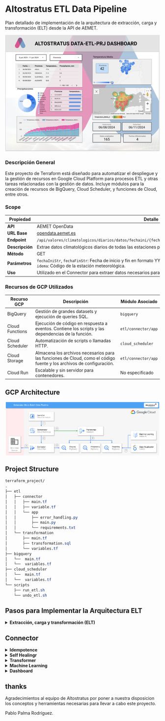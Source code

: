 # Altostratus ETL Data Pipeline

Plan detallado de implementación de la arquitectura de extracción, carga y transformación (ELT) desde la API de AEMET.

![Dashboard Visualization](documentation/images/altostratus-data-prj-dashboard.png)

### Descripción General
Este proyecto de Terraform está diseñado para automatizar el despliegue y la gestión de recursos en Google Cloud Platform para procesos ETL y otras tareas relacionadas con la gestión de datos. Incluye módulos para la creación de recursos de BigQuery, Cloud Scheduler, y funciones de Cloud, entre otros.

### Scope

| **Propiedad**   | **Detalle**                                                                                    |
|-----------------|------------------------------------------------------------------------------------------------|
| **API**         | AEMET OpenData                                                                                 |
| **URL Base**    | [opendata.aemet.es](https://opendata.aemet.es/dist/index.html#/informacion-satelite)           |
| **Endpoint**    | `/api/valores/climatologicos/diarios/datos/fechaini/{fechaIniStr}/fechafin/{fechaFinStr}/estacion/{idema}` |
| **Descripción** | Extrae datos climatológicos diarios de todas las estaciones para un rango de fechas específico.|
| **Método**      | GET                                                                                            |
| **Parámetros**  | `fechaIniStr`, `fechaFinStr`: Fecha de inicio y fin en formato YYYY-MM-DD.<br>`idema`: Código de la estación meteorológica. |
| **Uso**         | Utilizado en el Connector para extraer datos necesarios para procesamiento en Staging.         |

### Recursos de GCP Utilizados

| Recurso GCP       | Descripción                                                | Módulo Asociado    |
|-------------------|------------------------------------------------------------|--------------------|
| BigQuery          | Gestión de grandes datasets y ejecución de queries SQL.    | `bigquery`         |
| Cloud Functions   | Ejecución de código en respuesta a eventos. Contiene los scripts y las dependencias de la función. | `etl/connector/app`|
| Cloud Scheduler   | Automatización de scripts o llamadas HTTP.                 | `cloud_scheduler`  |
| Cloud Storage     | Almacena los archivos necesarios para las funciones de Cloud, como el código fuente y los archivos de configuración. | `etl/connector/app`|
| Cloud Run         | Escalable y sin servidor para contenedores.                | No especificado    |


## GCP Architecture

![subject](documentation/images/gcp_structure.png)

## Project Structure

```css
terraform_project/
.
├── etl
│   ├── connector
│   │   ├── main.tf
│   │   ├── variable.tf
│   │   └── app
│   │       ├── error_handling.py
│   │       ├── main.py
│   │       └── requirements.txt
│   └── transformation
│       ├── main.tf
│       ├── transformation.sql
│       └── variables.tf
├── bigquery
│   └──  main.tf
│   └──  variables.tf
├── cloud_scheduler
│   └──  main.tf
│   └──  variables.tf
└── scripts
    ├── run_etl.sh
    └── undo_etl.sh
```


## Pasos para Implementar la Arquitectura ELT


<details>
<summary><strong>Extracción, carga y transformación (ELT)</strong></summary>

### Flujo de Proceso ETL

1. **Extracción (E) - Connector:**
   - La función del connector se conecta a la API de AEMET.
   - Extrae los datos meteorológicos.
   - Almacena estos datos en la tabla de `staging` en BigQuery.

2. **Transformación (T) - Transformation:**
   - **Vista para Eliminación de Duplicados:**
     - Crea la vista `processing.aemet_data_clean_view` para eliminar duplicados.
   - **Vista para Validación y Limpieza:**
     - Crea la vista `processing.aemet_data_clean_validated_view` para validar y limpiar los datos.
   - **Tabla para Agregación y Cálculo:**
     - Crea la tabla `reporting.aemet_data_aggregated` a partir de las vistas procesadas.
     - Realiza cálculos como promedio de temperatura, suma de precipitación, etc.

3. **Carga (L) - Reporting:**
   - La tabla `reporting.aemet_data_aggregated` contiene los datos finales y agregados.
   - Estos datos están listos para ser consumidos por herramientas de visualización como Looker Studio.

</details>

## Connector

<details>
<summary><strong>Idempotence</strong></summary>
    
### Idempotencia
La idempotencia es un principio de diseño que asegura que múltiples invocaciones de una operación bajo las mismas condiciones producen el mismo resultado sin efectos adicionales. En el contexto de un conector ETL, asegura que al ejecutarse repetidas veces, el proceso no generará datos duplicados, incluso si se invoca varias veces el mismo día.

El conector está diseñado para ser idempotente. Esto se logra mediante una serie de controles y verificaciones que aseguran que solo se carguen datos nuevos o faltantes en la base de datos, sin duplicar entradas existentes. A continuación, se detallan los pasos y mecanismos utilizados:

1. **Verificación de Datos Existentes:**
   - Antes de insertar datos en BigQuery, el conector verifica si ya existen en la tabla destino. Esto se hace mediante una consulta SQL que busca registros por fecha y estación.
   ```python
   def check_data_exists(client, table_id, date, station):
       query = f"""
       SELECT COUNT(*) as count
       FROM `{table_id}`
       WHERE Fecha = '{date}' AND Estacion = '{station}'
       """
       query_job = client.query(query)
       results = query_job.result()
       for row in results:
           if row.count > 0:
               return True
       return False
   ```

2. **Procesamiento Condicional de Datos:**
   - Solo los datos que no existen actualmente en la base de datos son procesados y cargados. Esto evita duplicados y asegura que cada ejecución del conector, incluso repetida en el mismo día, no altere los resultados de las cargas anteriores.
   ```python
   for row in data:
       if not check_data_exists(client, table_id, row['Fecha'], row['Estacion']):
           unique_data.append(row)

   if unique_data:
       errors = client.insert_rows_json(table_id, unique_data)
       if errors:
           raise Exception(f"Failed to insert rows: {errors}")
   ```

3. **Manejo de Excepciones y Errores de Conectividad:**
   - Cualquier fallo en la obtención de datos o en la respuesta de la API resulta en la captura de estos incidentes sin reintentar automáticamente la carga, lo que podría llevar a intentos duplicados de inserción.
   ```python
   except requests.exceptions.RequestException as e:
       print(f"Exception occurred for station {station_id}, logging failed request: {e}")
       failed_stations.append(station_id)
   ```

#### Beneficios de la Idempotencia
Implementar la idempotencia en el conector ofrece múltiples beneficios, incluyendo:
- **Consistencia de Datos**: Asegura que los datos sean consistentes y confiables, libres de duplicaciones no deseadas.
- **Robustez Operativa**: Mejora la robustez del sistema al manejar fallos y reinvocaciones sin introducir anomalías en los datos.
- **Optimización de Recursos**: Reduce el uso innecesario de recursos al evitar procesar y almacenar datos que ya están presentes.
  
</details>


<details>
<summary><strong>Self Healingr</strong></summary>

# Self Healing

La auto-reparación en nuestro conector de Altostratus asegura que si ocurre alguna interrupción en la disponibilidad de la API de AEMET, como un período de inactividad de dos semanas, el sistema automáticamente recupera y carga los datos perdidos una vez que la API vuelve a estar disponible.

#### Mecanismo de Auto-Reparación:

1. **Registro de Solicitudes Fallidas:**
   - Si una solicitud a la API falla, el incidente se registra en una tabla específica (`FAILED_REQUESTS_TABLE`) con detalles como la fecha de inicio, la fecha de fin y el código de la estación.
   ```python
   def log_failed_requests(client, start_date, end_date, station_id):
       table_id = os.getenv('FAILED_REQUESTS_TABLE_ID')
       row = {"FechaInicio": start_date, "FechaFin": end_date, "Estacion": station_id}
       client.insert_rows_json(table_id, [row])
   ```

2. **Reintento de Cargas Fallidas:**
   - Regularmente se revisa la tabla de solicitudes fallidas para intentar nuevamente cargar los datos. Si la API vuelve a estar disponible y los datos pueden ser recuperados, se procesan y cargan en BigQuery.
   ```python
   def retry_failed_requests(client, api_key):
       table_id = os.getenv('FAILED_REQUESTS_TABLE_ID')
       failed_requests = client.query(f"SELECT * FROM `{table_id}`").result()
       for request in failed_requests:
           data_url = fetch_aemet_data(api_key, request.FechaInicio, request.FechaFin, request.Estacion)
           if data_url:
               data = fetch_data_from_url(data_url)
               load_data_to_bigquery(data)
               delete_failed_request(client, request.FechaInicio, request.FechaFin, request.Estacion)
   ```

3. **Limpieza de Registros de Fallos:**
   - Después de una carga exitosa, las entradas correspondientes en la tabla de solicitudes fallidas se eliminan para evitar reintento innecesarios y mantener la tabla limpia.
   ```python
   def delete_failed_request(client, start_date, end_date, station_id):
       table_id = os.getenv('FAILED_REQUESTS_TABLE_ID')
       client.query(f"DELETE FROM `{table_id}` WHERE FechaInicio = '{start_date}' AND FechaFin = '{end_date}' AND Estacion = '{station_id}'")
   ```

#### Beneficios:

- **Continuidad y Completitud de Datos**: Asegura que todos los datos necesarios sean recuperados y cargados, manteniendo la integridad y completitud del conjunto de datos.
- **Resiliencia Operativa**: Aumenta la capacidad del sistema para manejar interrupciones sin intervención humana, mejorando la fiabilidad del proceso ETL.
- **Eficiencia en la Gestión de Datos**: Optimiza el manejo de datos y recursos al automatizar la recuperación de datos tras fallos de conexión con la fuente.

</details>


<details>
<summary><strong>Transformer</strong></summary>

### Descripción del Transformer

El módulo Transformer es crucial para la conversión de datos crudos en información agregada y limpia que se almacena para el análisis y reporte final. Este proceso se realiza mediante scripts SQL que manipulan y transforman datos almacenados en BigQuery, siguiendo un flujo detallado y estructurado de operaciones.

#### Proceso de Transformación Detallado:

1. **Eliminación de Duplicados:**
   - Primero, se crea una vista en BigQuery que elimina los duplicados de los datos recopilados, garantizando que cada registro en el dataset `staging` sea único. Esto se logra utilizando la cláusula `SELECT DISTINCT`.
   ```sql
   CREATE OR REPLACE VIEW processing.aemet_data_clean_view AS
   SELECT DISTINCT *
   FROM staging.aemet_data;
   ```

2. **Validación y Limpieza de Datos:**
   - A continuación, se aplica una segunda vista para validar y limpiar los datos. Esta vista filtra los registros para asegurarse de que todos los campos críticos contengan valores válidos y no nulos, como temperaturas y precipitaciones.
   ```sql
   CREATE OR REPLACE VIEW processing.aemet_data_clean_validated_view AS
   SELECT *
   FROM processing.aemet_data_clean_view
   WHERE Temperatura_Media_C IS NOT NULL
     AND Temperatura_Maxima_C IS NOT NULL
     AND Temperatura_Minima_C IS NOT NULL;
   ```

3. **Agregación y Cálculo:**
   - Finalmente, se realiza una transformación que agrega los datos por provincia y fecha, calculando promedios y totales para varias métricas climáticas. Esta transformación se almacena como una tabla en el dataset `reporting`.
   ```sql
   CREATE OR REPLACE TABLE reporting.aemet_data_aggregated AS
   SELECT Provincia, Fecha,
          AVG(Temperatura_Media_C) AS Avg_Temperatura_Media_C,
          AVG(Temperatura_Maxima_C) AS Avg_Temperatura_Maxima_C,
          AVG(Temperatura_Minima_C) AS Avg_Temperatura_Minima_C,
          SUM(Precipitacion_mm) AS Total_Precipitacion_mm,
          AVG(Humedad_Relativa_Media) AS Avg_Humedad_Relativa_Media,
          AVG(Presion_Maxima_hPa) AS Avg_Presion_Maxima_hPa,
          AVG(Presion_Minima_hPa) AS Avg_Presion_Minima_hPa,
          AVG(Velocidad_Media_Viento_ms) AS Avg_Velocidad_Media_Viento_ms,
          MAX(Racha_Maxima_Viento_ms) AS Max_Racha_Maxima_Viento_ms
   FROM processing.aemet_data_clean_validated_view
   GROUP BY Provincia, Fecha;
   ```

#### Características Clave del Transformer:

- **Automatización de Limpieza y Validación:** Asegura la calidad y la confiabilidad de los datos que fluyen hacia los sistemas de reporting y análisis.
- **Eficiencia de Consultas:** Al almacenar vistas intermedias y tablas, se minimiza el costo computacional de futuras consultas y análisis, permitiendo un acceso más rápido y eficiente a los datos.
- **Facilidad de Mantenimiento:** Mantener el código SQL en archivos separados y bien documentados facilita su revisión y actualización.

</details>


<details>
<summary><strong>Machine Learning</strong></summary>

# Predictions

### Parámetros Clave en el Modelo de Machine Learning

| **Parámetro**          | **Descripción**                                                                                       | **Valor Utilizado** |
|------------------------|-------------------------------------------------------------------------------------------------------|---------------------|
| **Forecast Horizon**   | Define el período hacia el futuro para el cual el modelo realiza predicciones.                        | Después de 7 días   |
| **Context Window**     | Cantidad de días anteriores usados para predecir un valor futuro, proporcionando contexto histórico.  | 5 días              |

#### Resumen de Parámetros:
- **Forecast Horizon**: Ajustado para predecir valores hasta 7 días después del último dato disponible, enfocado en una proyección de corto plazo.
- **Context Window**: Utiliza 5 días de datos anteriores para cada predicción, equilibrando la captura de tendencias recientes sin sobrecargar el modelo con información demasiado antigua.

## Primera predicción

```
Fecha,Estacion,Provincia,Temperatura_Maxima_C,Temperatura_Minima_C,Humedad_Relativa_Media,Presion_Maxima_hPa,Presion_Minima_hPa,Velocidad_Media_Viento_ms,Racha_Maxima_Viento_ms,Precipitacion_mm,predicted_on_Fecha,Predicted_Temperatura_Media_C
2024-06-11,"MADRID, RETIRO",MADRID,30.0,20.0,45.0,937.2,933.9,2.5,7.8,0.0,2024-06-11,24.859983444213867
2024-06-12,"MADRID, RETIRO",MADRID,31.0,21.0,46.0,937.2,933.9,2.5,7.8,0.0,2024-06-11,24.525007247924805
2024-06-13,"MADRID, RETIRO",MADRID,32.0,22.0,47.0,937.2,933.9,2.5,7.8,0.0,2024-06-11,24.2839412689209
2024-06-14,"MADRID, RETIRO",MADRID,33.0,23.0,48.0,937.2,933.9,2.5,7.8,0.0,2024-06-11,24.024276733398438
2024-06-15,"MADRID, RETIRO",MADRID,34.0,24.0,49.0,937.2,933.9,2.5,7.8,0.0,2024-06-11,24.142459869384766
2024-06-16,"MADRID, RETIRO",MADRID,35.0,25.0,50.0,937.2,933.9,2.5,7.8,0.0,2024-06-11,24.18337059020996
2024-06-17,"MADRID, RETIRO",MADRID,36.0,26.0,51.0,937.2,933.9,2.5,7.8,0.0,2024-06-11,24.358701705932617
```

## Segunda prediccion
```
"2024-06-11","MADRID","30.0","20.0","0.0","45.0","937.2","933.9","2.5","7.8",22.91298484802246
"2024-06-12","MADRID","31.0","21.0","0.0","46.0","937.2","933.9","2.5","7.8",22.82161521911621
"2024-06-13","MADRID","32.0","22.0","0.0","47.0","937.2","933.9","2.5","7.8",22.551820755004883
"2024-06-14","MADRID","33.0","23.0","0.0","48.0","937.2","933.9","2.5","7.8",22.6556396484375
"2024-06-15","MADRID","34.0","24.0","0.0","49.0","937.2","933.9","2.5","7.8",22.755218505859375
"2024-06-16","MADRID","35.0","25.0","0.0","50.0","937.2","933.9","2.5","7.8",22.822126388549805
"2024-06-17","MADRID","36.0","26.0","0.0","51.0","937.2","933.9","2.5","7.8",22.743627548217773
```

## Analisis

### Mejoras para el segundo modelo

- **Ampliación de Datos**: El segundo modelo se benefició de un conjunto de datos mucho más amplio, aprovechando observaciones de un año entero por cada estación. Esto proporcionó una base más robusta para el entrenamiento, permitiendo al modelo captar mejor las variabilidades y tendencias a largo plazo.
- **Tiempo de Entrenamiento**: Al duplicar el tiempo de entrenamiento en el segundo modelo, se permitió un análisis más profundo de los datos más extensos, potencialmente mejorando la capacidad del modelo para hacer predicciones precisas.
- **Tratamiento de Valores Nulos**: Optar por la mediana en lugar de la media para reemplazar los valores nulos en las precipitaciones asegura que el modelo no se vea afectado por valores atípicamente altos o bajos, manteniendo una aproximación más realista y representativa de las condiciones climáticas típicas.

### Parámetros Clave en el Modelo de Machine Learning

| **Parámetro**          | **Descripción**                                                                                       | **Valor Utilizado** |
|------------------------|-------------------------------------------------------------------------------------------------------|---------------------|
| **Forecast Horizon**   | Define el período hacia el futuro para el cual el modelo realiza predicciones.                        | Después de 7 días   |
| **Context Window**     | Cantidad de días anteriores usados para predecir un valor futuro, proporcionando contexto histórico.  | 5 días              |

#### Resumen de Parámetros:
- **Forecast Horizon**: Ajustado para predecir valores hasta 7 días después del último dato disponible, enfocado en una proyección de corto plazo.
- **Context Window**: Utiliza 5 días de datos anteriores para cada predicción, equilibrando la captura de tendencias recientes sin sobrecargar el modelo con información demasiado antigua.

### Modelo de ayer
- **MAE (Error Absoluto Medio)**: 4.296
- **MAPE (Error Porcentual Absoluto Medio)**: 391,988,900 (extremadamente alto)
- **RMSE (Error Cuadrático Medio Raíz)**: 5.187
- **RMSLE (Error Logarítmico Cuadrático Medio Raíz)**: 0.559
- **R² (Coeficiente de Determinación)**: 0.301

### Modelo de hoy
- **MAE**: 3.25
- **MAPE**: 64,606,156 (todavía muy alto pero mucho menor que el modelo anterior)
- **RMSE**: 4.206
- **RMSLE**: 0.343
- **R²**: 0.571
- **RMSPE (Error Porcentual Cuadrático Medio Raíz)**: 1,027,265,200 (muy alto)
- **WAPE (Error Porcentual Absoluto Ponderado)**: 19.869

### Análisis y Comparación

1. **MAE y RMSE**:
   - El MAE y RMSE son más bajos en el modelo de hoy, lo que indica que, en promedio, los errores en las predicciones son menores en magnitud comparado con el modelo de ayer.

2. **MAPE y RMSPE**:
   - Ambos modelos presentan valores extremadamente altos para MAPE y RMSPE, lo que sugiere que hay problemas en algunos casos específicos donde los errores porcentuales son muy grandes. Esto podría ser debido a valores reales muy pequeños o cercanos a cero, lo cual hace que cualquier error pequeño en la predicción se amplifique en términos porcentuales.

3. **RMSLE**:
   - El RMSLE es más bajo en el modelo de hoy, indicando que este modelo maneja mejor los errores en una escala logarítmica, lo cual es útil cuando los valores varían en órdenes de magnitud.

4. **R²**:
   - El valor de R² es sustancialmente mayor en el modelo de hoy (0.571 frente a 0.301), lo que sugiere que este modelo puede explicar una mayor proporción de la varianza de los datos observados, lo que lo hace más fiable.

5. **WAPE**:
   - WAPE solo está disponible para el modelo de hoy y es relativamente alto (19.869), lo que indica que el error medio ponderado es casi el 20% del valor real promedio.

### Conclusión

El **modelo de hoy es más fiable** en términos generales, ya que todas las métricas clave de error (MAE, RMSE, RMSLE) son más bajas, y su R² es mucho más alto, lo que significa que el modelo de hoy tiene una mejor capacidad general para predecir los datos. Sin embargo, ambos modelos sufren de altos errores porcentuales (MAPE, RMSPE), lo que puede necesitar una revisión de cómo los datos son manejados o transformados antes de la predicción, o podría indicar que el modelo necesita ser ajustado para manejar mejor casos con valores pequeños o cero.

</details>

<details>
<summary><strong>Dashboard</strong></summary>

### Dashboard en Looker Studio

El dashboard en Looker Studio visualiza datos de clima procesados y almacenados en la BigQuery de reporting. Está diseñado para ofrecer insights dinámicos y actualizados con una interfaz interactiva y fácil de navegar.

#### Características del Dashboard:
- **Filtros Dinámicos**: Incluye filtros de fecha y localización que permiten a los usuarios personalizar la visualización de datos desde el 06/08/2024 al 11/06/2024 y por provincias específicas.
- **Fuentes de Datos**: Se alimenta directamente de la tabla de reporting en BigQuery, asegurando que los datos sean actuales y reflejen las últimas actualizaciones y transformaciones realizadas.
- **Visualizaciones Implementadas**:
  - **Tabla de Datos**: Muestra registros diarios de temperatura y precipitaciones por provincia.
  - **Mapa de Calor**: Representa la temperatura media a nivel provincial, permitiendo una visualización geográfica de los datos.
  - **Gráficos de Barras y Tortas**: Proporcionan análisis comparativos de la temperatura (media, máxima, mínima) y distribuciones porcentuales de las precipitaciones entre diferentes provincias.

#### Beneficios del Dashboard:
- **Interactividad**: Los usuarios pueden interactuar con los filtros para explorar diferentes aspectos de los datos climáticos, adaptando el análisis a sus necesidades específicas.
- **Actualización en Tiempo Real**: Conectado directamente a BigQuery, el dashboard refleja cambios y actualizaciones de datos en tiempo real.
- **Soporte Decisorio**: Facilita la toma de decisiones proporcionando un acceso rápido y fácil a insights climáticos clave, esenciales para planificación y respuesta a condiciones ambientales.

</details>

## thanks

Agradecimientos al equipo de Altostratus por poner a nuestra disposicion los conceptos y herramientas necesarias para llevar a cabo este proyecto.

Pablo Palma Rodríguez.
